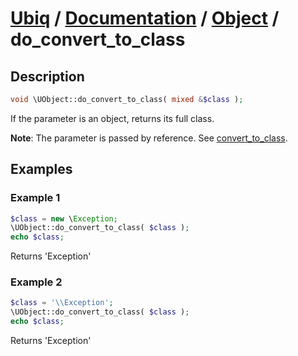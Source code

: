 [Ubiq](https://github.com/Pixel418/Ubiq#readme) / [Documentation](../index.md#readme) / [Object](../index.md#object) / do_convert_to_class
======


Description
-------- 

```php
void \UObject::do_convert_to_class( mixed &$class );
```

If the parameter is an object, returns its full class.

**Note**: The parameter is passed by reference. See [convert_to_class](./object/convert_to_class.md#readme).



Examples
--------

### Example 1

```php
$class = new \Exception;
\UObject::do_convert_to_class( $class );
echo $class;
```
Returns 'Exception'

### Example 2

```php
$class = '\\Exception';
\UObject::do_convert_to_class( $class );
echo $class;
```
Returns 'Exception'
